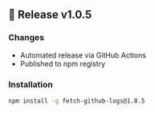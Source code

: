 ## 🚀 Release v1.0.5

### Changes
- Automated release via GitHub Actions
- Published to npm registry

### Installation
```bash
npm install -g fetch-github-logs@1.0.5
```